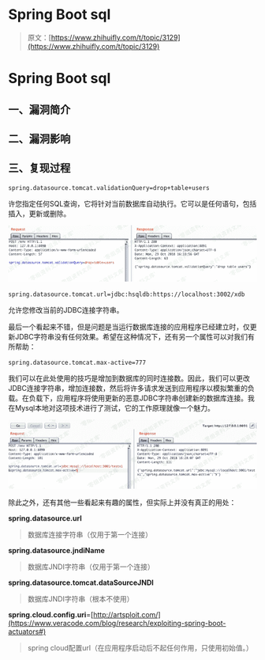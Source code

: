 # Spring Boot sql

> 原文：[https://www.zhihuifly.com/t/topic/3129](https://www.zhihuifly.com/t/topic/3129)

# Spring Boot sql

## 一、漏洞简介

## 二、漏洞影响

## 三、复现过程

```
spring.datasource.tomcat.validationQuery=drop+table+users 
```

许您指定任何SQL查询，它将针对当前数据库自动执行。它可以是任何语句，包括插入，更新或删除。

![image](img/115230aa9b12c08b26b901eb978688a2.png)

```
spring.datasource.tomcat.url=jdbc:hsqldb:https://localhost:3002/xdb 
```

允许您修改当前的JDBC连接字符串。

最后一个看起来不错，但是问题是当运行数据库连接的应用程序已经建立时，仅更新JDBC字符串没有任何效果。希望在这种情况下，还有另一个属性可以对我们有所帮助：

```
spring.datasource.tomcat.max-active=777 
```

我们可以在此处使用的技巧是增加到数据库的同时连接数。因此，我们可以更改JDBC连接字符串，增加连接数，然后将许多请求发送到应用程序以模拟繁重的负载。在负载下，应用程序将使用更新的恶意JDBC字符串创建新的数据库连接。我在Mysql本地对这项技术进行了测试，它的工作原理就像一个魅力。

![image](img/0c2adfb6b0ce7636b50de17ea09a7858.png)

除此之外，还有其他一些看起来有趣的属性，但实际上并没有真正的用处：

**spring.datasource.url**

> 数据库连接字符串（仅用于第一个连接）

**spring.datasource.jndiName**

> 数据库JNDI字符串（仅用于第一个连接）

**spring.datasource.tomcat.dataSourceJNDI**

> 数据库JNDI字符串（根本不使用）

**spring.cloud.config.uri**=[http://artsploit.com/](https://www.veracode.com/blog/research/exploiting-spring-boot-actuators#)

> spring cloud配置url（在应用程序启动后不起任何作用，只使用初始值。）